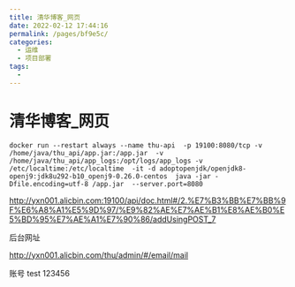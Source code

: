 ```yaml
---
title: 清华博客_网页
date: 2022-02-12 17:44:16
permalink: /pages/bf9e5c/
categories:
  - 运维
  - 项目部署
tags:
  - 
---
```


# 清华博客_网页

```shell
docker run --restart always --name thu-api  -p 19100:8080/tcp -v /home/java/thu_api/app.jar:/app.jar  -v /home/java/thu_api/app_logs:/opt/logs/app_logs -v /etc/localtime:/etc/localtime  -it -d adoptopenjdk/openjdk8-openj9:jdk8u292-b10_openj9-0.26.0-centos  java -jar -Dfile.encoding=utf-8 /app.jar  --server.port=8080
```

http://yxn001.alicbin.com:19100/api/doc.html#/2.%E7%B3%BB%E7%BB%9F%E6%A8%A1%E5%9D%97/%E9%82%AE%E7%AE%B1%E8%AE%B0%E5%BD%95%E7%AE%A1%E7%90%86/addUsingPOST_7



后台网址 

http://yxn001.alicbin.com/thu/admin/#/email/mail 

账号 test  123456

